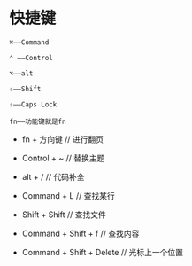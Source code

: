 快捷键
===

```dash
⌘——Command

⌃ ——Control

⌥——alt

⇧——Shift

⇪——Caps Lock

fn——功能键就是fn
```

  - fn + 方向键   // 进行翻页
  
  - Control + ~  // 替换主题
  
  - alt + /  // 代码补全
  
  - Command + L  // 查找某行
  
  - Shift + Shift  // 查找文件
  
  - Command + Shift + f  // 查找内容
  
  - Command + Shift + Delete // 光标上一个位置